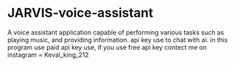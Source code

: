# JARVIS-voice-assistant
A voice assistant application capable of performing various tasks such as playing music, and providing information.
api key use to chat with ai.
in this program use paid api key use,  if you use free api key contect me on instagram = Keval_king_212
